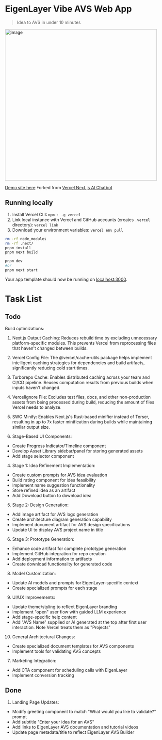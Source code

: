 
# EigenLayer Vibe AVS Web App
>Idea to AVS in under 10 minutes

<img width="500" alt="image" src="https://github.com/user-attachments/assets/f9abe5d6-1aa5-420e-801c-974b3f6dbe2c" />
  
[Demo site here](https://vibe-avs-builder.vercel.app/)
Forked from [Vercel Next.js AI Chatbot](https://vercel.com/templates/next.js/nextjs-ai-chatbot)


## Running locally

1. Install Vercel CLI: `npm i -g vercel`
2. Link local instance with Vercel and GitHub accounts (creates `.vercel` directory): `vercel link`
3. Download your environment variables: `vercel env pull`

```bash
rm -rf node_modules
rm -rf .next/
pnpm install
pnpm next build

pnpm dev 
#or
pnpm next start
```

Your app template should now be running on [localhost:3000](http://localhost:3000).


# Task List

## Todo

Build optimizations:

1. Next.js Output Caching: Reduces rebuild time by excluding unnecessary platform-specific modules. This prevents
   Vercel from reprocessing files that haven't changed between builds.
  2. Vercel Config File: The @vercel/cache-utils package helps implement intelligent caching strategies for
  dependencies and build artifacts, significantly reducing cold start times.
  3. Turborepo Cache: Enables distributed caching across your team and CI/CD pipeline. Reuses computation results
  from previous builds when inputs haven't changed.
  5. Vercelignore File: Excludes test files, docs, and other non-production assets from being processed during
  build, reducing the amount of files Vercel needs to analyze.
  6. SWC Minify: Enables Next.js's Rust-based minifier instead of Terser, resulting in up to 7x faster minification   during builds while maintaining similar output size.


3. Stage-Based UI Components:
  - Create Progress Indicator/Timeline component
  - Develop Asset Library sidebar/panel for storing generated assets
  - Add stage selector component


4. Stage 1: Idea Refinement Implementation:
  - Create custom prompts for AVS idea evaluation
  - Build rating component for idea feasibility
  - Implement name suggestion functionality
  - Store refined idea as an artifact
  - Add Download button to download idea

5. Stage 2: Design Generation:
  - Add image artifact for AVS logo generation
  - Create architecture diagram generation capability
  - Implement document artifact for AVS design specifications
  - Update UI to display AVS project name in title

6. Stage 3: Prototype Generation:
  - Enhance code artifact for complete prototype generation
  - Implement GitHub integration for repo creation
  - Add deployment information to artifacts
  - Create download functionality for generated code

8. Model Customization:
  - Update AI models and prompts for EigenLayer-specific context
  - Create specialized prompts for each stage

9. UI/UX Improvements:
  - Update theme/styling to reflect EigenLayer branding
  - Implement "open" user flow with guided LLM experience
  - Add stage-specific help content
  - Add "AVS Name" supplied or AI generated at the top after first user interaction. Note Vercel treats them as "Projects"

10. General Architectural Changes:
  - Create specialized document templates for AVS components
  - Implement tools for validating AVS concepts

7. Marketing Integration:
  - Add CTA component for scheduling calls with EigenLayer
  - Implement conversion tracking



## Done

1. Landing Page Updates:
  - Modify greeting component to match "What would you like to validate?" prompt
  - Add subtitle "Enter your idea for an AVS"
  - Add links to EigenLayer AVS documentation and tutorial videos
  - Update page metadata/title to reflect EigenLayer AVS Builder
